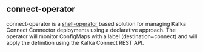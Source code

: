 ## connect-operator

connect-operator is a [shell-operator](https://github.com/flant/shell-operator) based solution for managing Kafka Connect Connector deployments using a declarative approach.   The operator will monitor ConfigMaps with a label (destination=connect) and will apply the definition using the Kafka Connect REST API.
